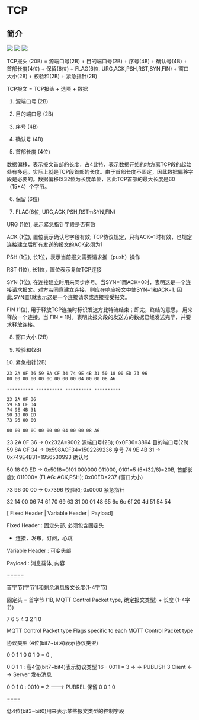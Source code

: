 # TCP

>

## 简介

![](https://img2018.cnblogs.com/i-beta/1806965/201911/1806965-20191129103945139-344813675.png)
![](https://images.cnblogs.com/cnblogs_com/buttercup/1825293/o_200810151025tcp_seg.png)
![](http://c.biancheng.net/uploads/allimg/191108/6-19110Q62344I5.gif)

TCP报头 (20B) = 源端口号(2B) + 目的端口号(2B)   + 序号(4B) + 确认号(4B)   + 首部长度(4位) + 保留(6位) + FLAG(6位, URG,ACK,PSH,RST,SYN,FIN) + 窗口大小(2B) + 校验和(2B) + 紧急指针(2B) 

TCP报文 = TCP报头 + 选项 + 数据

1. 源端口号 (2B)

2. 目的端口号 (2B)

3. 序号 (4B)

4. 确认号 (4B)


5. 首部长度 (4位)

  数据偏移，表示报文首部的长度，占4比特，表示数据开始的地方离TCP段的起始处有多远。实际上就是TCP段首部的长度。由于首部长度不固定，因此数据偏移字段是必要的。数据偏移以32位为长度单位，因此TCP首部的最大长度是60（15*4）个字节。

6. 保留 (6位)

7. FLAG(6位, URG,ACK,PSH,RSTmSYN,FIN)

URG (1位), 表示紧急指针字段是否有效

ACK (1位), 置位表示确认号字段有效; TCP协议规定，只有ACK=1时有效，也规定连接建立后所有发送的报文的ACK必须为1

PSH (1位), 长1位，表示当前报文需要请求推（push）操作

RST (1位), 长1位，置位表示复位TCP连接

SYN (1位), 在连接建立时用来同步序号。当SYN=1而ACK=0时，表明这是一个连接请求报文。对方若同意建立连接，则应在响应报文中使SYN=1和ACK=1. 因此,SYN置1就表示这是一个连接请求或连接接受报文。

FIN (1位), 用于释放TCP连接时标识发送方比特流结束；即完，终结的意思， 用来释放一个连接。当 FIN = 1时，表明此报文段的发送方的数据已经发送完毕，并要求释放连接。


8. 窗口大小 (2B)


9. 校验和(2B)

10. 紧急指针(2B) 


```
23 2A 0F 36 59 8A CF 34 74 9E 4B 31 50 18 00 ED 73 96
00 00 00 00 00 0C 00 00 00 04 00 00 08 A6

---------- ---------- ---------- ----------

23 2A 0F 36
59 8A CF 34
74 9E 4B 31
50 18 00 ED
73 96 00 00

00 00 00 0C 00 00 00 04 00 00 08 A6
```

23 2A 0F 36    ->   0x232A=9002 源端口号(2B); 0x0F36=3894 目的端口号(2B)
59 8A CF 34    ->   0x598ACF34=1502269236 序号
74 9E 4B 31    ->   0x749E4B31=1956530993 确认号

50 18 00 ED    ->   0x5018=0101 000000 011000, 0101=5 (5*(32/8)=20B, 首部长度); 011000= (FLAG: ACK,PSH); 0x00ED=237 (窗口大小)

73 96 00 00    ->   0x7396 校验和; 0x0000 紧急指针



32 14 00 06 74 6f 70 69 63 31 00 01 48 65 6c 6c 6f 20 4d 51 54 54

[ Fixed Header | Variable Header | Payload]

Fixed Header : 固定头部, 必须包含固定头

- 连接，发布，订阅，心跳

Variable Header : 可变头部

Payload : 消息载体, 内容

=====

首字节(字节1)和剩余消息报文长度(1-4字节)


固定头 = 首字节 (1B, MQTT Control Packet type, 确定报文类型) + 长度 (1-4字节)

7	    6	      5      	4	    3	    2	        1	                    0

MQTT	Control	Packet	type	Flags specific	to each	MQTT Control	Packet type


协议类型 (4位(bit7~bit4)表示协议类型)

0 0 1 1 0 0 1 0  = 0 , 

0 0 1 1 : 高4位(bit7~bit4)表示协议类型  16   - 0011 = 3 =>  => PUBLISH	3	Client <--> Server	发布消息

0 0 1 0 :  0010 = 2 --->  PUBREL	保留	0	0	1	0 

====

低4位(bit3~bit0)用来表示某些报文类型的控制字段


